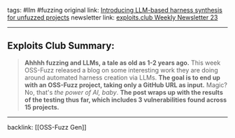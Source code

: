 tags: #llm #fuzzing
original link: [Introducing LLM-based harness synthesis for unfuzzed projects](https://blog.oss-fuzz.com/posts/introducing-llm-based-harness-synthesis-for-unfuzzed-projects/?ref=blog.exploits.club) 
newsletter link: [exploits.club Weekly Newsletter 23](https://blog.exploits.club/exploits-club-weekly-newsletter-23/) 

---
## Exploits Club Summary:
> **Ahhhh fuzzing and LLMs, a tale as old as 1-2 years ago.** This week OSS-Fuzz released a blog on some interesting work they are doing around automated harness creation via LLMs. **The goal is to end up with an OSS-Fuzz project, taking only a GitHub URL as input.** Magic? No, that's _the_ _power of AI, baby_. **The post wraps up with the results of the testing thus far, which includes 3 vulnerabilities found across 15 projects.** 


---
backlink: [[OSS-Fuzz Gen]]